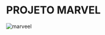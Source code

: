 # PROJETO MARVEL
![marveel](https://user-images.githubusercontent.com/60737355/82138521-83ab9d80-97f7-11ea-962e-839c7fc78fe8.png)
